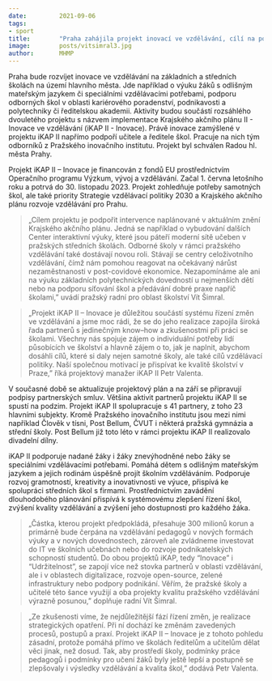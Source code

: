 ```yaml
---
date:         2021-09-06
tags:         
- sport
title:        "Praha zahájila projekt inovací ve vzdělávání, cílí na podporu učitelů a ředitelů pražských základních a středních škol"
image: 	      posts/vitsimral3.jpg
author:       MHMP
---
```


Praha bude rozvíjet inovace ve vzdělávání na základních a středních školách na území hlavního města. Jde například o výuku žáků s odlišným mateřským jazykem či speciálními vzdělávacími potřebami, podporu odborných škol v oblasti kariérového poradenství, podnikavosti a polytechniky či ředitelskou akademii. Aktivity budou součástí rozsáhlého dvouletého projektu s názvem implementace Krajského akčního plánu II -  Inovace ve vzdělávání (iKAP II - Inovace). Právě inovace zamýšlené v projektu iKAP II napřímo podpoří učitele a ředitele škol. Pracuje na nich tým odborníků z Pražského inovačního institutu. Projekt byl schválen Radou hl. města Prahy.

Projekt iKAP II – Inovace je financován z fondů EU prostřednictvím Operačního programu Výzkum, vývoj a vzdělávání. Začal 1. června letošního roku a potrvá do 30. listopadu 2023. Projekt zohledňuje potřeby samotných škol, ale také priority Strategie vzdělávací politiky 2030 a Krajského akčního plánu rozvoje vzdělávání pro Prahu.

> „Cílem projektu je podpořit intervence naplánované v aktuálním znění Krajského akčního plánu. Jedná se například o vybudování dalších Center interaktivní výuky, které jsou páteří moderní sítě učeben v pražských středních školách. Odborné školy v rámci pražského vzdělávání také dostávají novou roli. Stávají se centry celoživotního vzdělávání, čímž nám pomohou reagovat na očekávaný nárůst nezaměstnanosti v post-covidové ekonomice. Nezapomínáme ale ani na výuku základních polytechnických dovedností u nejmenších dětí nebo na podporu síťování škol a předávání dobré praxe napříč školami,” uvádí pražský radní pro oblast školství Vít Šimral.

> „Projekt iKAP II – Inovace je důležitou součástí systému řízení změn ve vzdělávání a jsme moc rádi, že se do jeho realizace zapojila široká řada partnerů s jedinečným know–how a zkušenostmi při práci se školami. Všechny nás spojuje zájem o individuální potřeby lidí působících ve školství a hlavně zájem o to, jak je naplnit, abychom dosáhli cílů, které si daly nejen samotné školy, ale také cílů vzdělávací politiky. Naší společnou motivací je přispívat ke kvalitě školství v Praze,” říká projektový manažer iKAP II Petr Valenta.

V současné době se aktualizuje projektový plán a na září se připravují podpisy partnerských smluv. Většina aktivit partnerů projektu iKAP II se spustí na podzim. Projekt iKAP II spolupracuje s 41 partnery, z toho 23 hlavními subjekty. Kromě Pražského inovačního institutu jsou mezi nimi například Člověk v tísni, Post Bellum, ČVUT i některá pražská gymnázia a střední školy. Post Bellum již toto léto v rámci projektu iKAP II realizovalo divadelní dílny.

iKAP II podporuje nadané žáky i žáky znevýhodněné nebo žáky se speciálními vzdělávacími potřebami. Pomáhá dětem s odlišným mateřským jazykem a jejich rodinám úspěšně projít školním vzděláváním. Podporuje rozvoj gramotností, kreativity a inovativnosti ve výuce, přispívá ke spolupráci středních škol s firmami. Prostřednictvím zavádění dlouhodobého plánování přispívá k systémovému zlepšení řízení škol, zvýšení kvality vzdělávání a zvýšení jeho dostupnosti pro každého žáka.

> „Částka, kterou projekt předpokládá, přesahuje 300 milionů korun a primárně bude čerpána na vzdělávání pedagogů v nových formách výuky a v nových dovednostech, zároveň ale zvládneme investovat do IT ve školních učebnách nebo do rozvoje podnikatelských schopností studentů. Do obou projektů iKAP, tedy “Inovace” i “Udržitelnost”, se zapojí více než stovka partnerů v oblasti vzdělávání, ale i v oblastech digitalizace, rozvoje open-source, zelené infrastruktury nebo podpory podnikání. Věřím, že pražské školy a učitelé této šance využijí a oba projekty kvalitu pražského vzdělávání výrazně posunou,” doplňuje radní Vít Šimral.

> „Ze zkušenosti víme, že nejdůležitější fází řízení změn, je realizace strategických opatření. Při ní dochází ke změnám zavedených procesů, postupů a praxí. Projekt iKAP II – Inovace je z tohoto pohledu zásadní, protože pomáhá přímo ve školách ředitelům a učitelům dělat věci jinak, než dosud. Tak, aby prostředí školy, podmínky práce pedagogů i podmínky pro učení žáků byly ještě lepší a postupně se zlepšovaly i výsledky vzdělávání a kvalita škol,” dodává Petr Valenta.
